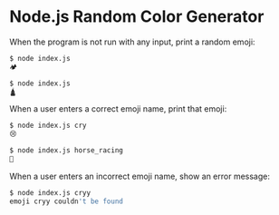 # Node.js Random Color Generator

When the program is not run with any input, print a random emoji:

```bash
$ node index.js
🏕️

$ node index.js
🛕
```

When a user enters a correct emoji name, print that emoji:

```bash
$ node index.js cry
😢

$ node index.js horse_racing
🏇
```

When a user enters an incorrect emoji name, show an error message:

```bash
$ node index.js cryy
emoji cryy couldn't be found
```
